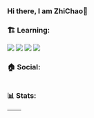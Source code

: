 ### Hi there, I am ZhiChao👋

### 🏗️ Learning:

<code><img src="https://img.shields.io/badge/vuejs-%2335495e.svg?style=for-the-badge&logo=vuedotjs&logoColor=%234FC08D"/></code>
<code><img src="https://img.shields.io/badge/typescript-%23007ACC.svg?style=for-the-badge&logo=typescript&logoColor=white"/></code>
<code><img src="https://img.shields.io/badge/node.js-6DA55F?style=for-the-badge&logo=node.js&logoColor=white"/></code>
<code><img src="https://img.shields.io/badge/react-%2320232a.svg?style=for-the-badge&logo=react&logoColor=%2361DAFB"/></code>

### 🏠 Social:

<img align="center" src="https://stats.justsong.cn/api/bilibili/?id=5107585" alt="" />

### 📊 Stats:

| <img align="center" src="https://github-readme-stats.vercel.app/api?username=izhichao&show_icons=true &hide_border=true" alt="" /> | <img align="center" src="https://github-readme-stats.vercel.app/api/top-langs/?username=izhichao&layout=compact &hide_border=true" alt="" /> |
| ----------------------------------------------------------------------------------------------------------------------------------------------- | --------------------------------------------------------------------------------------------------------------------------------------------------------- |
